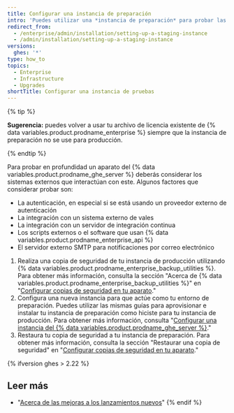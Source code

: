 ```yaml
---
title: Configurar una instancia de preparación
intro: 'Puedes utilizar una *instancia de preparación* para probar las modificaciones antes de que se apliquen a {% data variables.product.product_location %}. Por ejemplo, podrías utilizar una instancia de preparación para probar nuevas actualizaciones del {% data variables.product.prodname_ghe_server %} o para practicar importar datos de migración.'
redirect_from:
  - /enterprise/admin/installation/setting-up-a-staging-instance
  - /admin/installation/setting-up-a-staging-instance
versions:
  ghes: '*'
type: how_to
topics:
  - Enterprise
  - Infrastructure
  - Upgrades
shortTitle: Configurar una instancia de pruebas
---
```


{% tip %}

**Sugerencia:** puedes volver a usar tu archivo de licencia existente de {% data variables.product.prodname_enterprise %} siempre que la instancia de preparación no se use para producción.

{% endtip %}

Para probar en profundidad un aparato del {% data variables.product.prodname_ghe_server %} deberás considerar los sistemas externos que interactúan con este. Algunos factores que considerar probar son:

  - La autenticación, en especial si se está usando un proveedor externo de autenticación
  - La integración con un sistema externo de vales
  - La integración con un servidor de integración continua
  - Los scripts externos o el software que usan {% data variables.product.prodname_enterprise_api %}
  - El servidor externo SMTP para notificaciones por correo electrónico

1. Realiza una copia de seguridad de tu instancia de producción utilizando {% data variables.product.prodname_enterprise_backup_utilities %}. Para obtener más información, consulta la sección "Acerca de {% data variables.product.prodname_enterprise_backup_utilities %}" en "[Configurar copias de seguridad en tu aparato](/enterprise/admin/guides/installation/configuring-backups-on-your-appliance#about-github-enterprise-server-backup-utilities)."
2. Configura una nueva instancia para que actúe como tu entorno de preparación. Puedes utilizar las mismas guías para aprovisionar e instalar tu instancia de preparación como hiciste para tu instancia de producción. Para obtener más información, consulta "[Configurar una instancia del {% data variables.product.prodname_ghe_server %}](/enterprise/admin/guides/installation/setting-up-a-github-enterprise-server-instance/)."
3. Restaura tu copia de seguridad a tu instancia de preparación. Para obtener más información, consulta la sección "Restaurar una copia de seguridad" en "[Configurar copias de seguridad en tu aparato](/enterprise/admin/guides/installation/configuring-backups-on-your-appliance#restoring-a-backup)."

{% ifversion ghes > 2.22 %}
## Leer más

- "[Acerca de las mejoras a los lanzamientos nuevos](/admin/overview/about-upgrades-to-new-releases)"
{% endif %}
